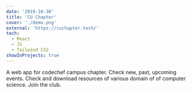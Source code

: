 ```yaml
---
date: '2019-10-30'
title: 'CU Chapter'
cover: './demo.png'
external: 'https://cuchapter.tech/'
tech:
  - React
  - JS
  - Tailwind CSS
showInProjects: true
---
```


A web app for codechef campus chapter. Check new, past, upcoming events. Check and download resources of various domain of of computer science. Join the club.
